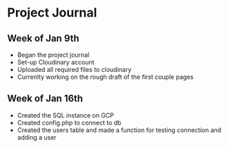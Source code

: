 # Project Journal

## Week of Jan 9th

- Began the project journal
- Set-up Cloudinary account
- Uploaded all required files to cloudinary
- Currenlty working on the rough draft of the first couple pages

## Week of Jan 16th
- Created the SQL instance on GCP
- Created config.php to connect to db
- Created the users table and made a function for testing connection and adding a user